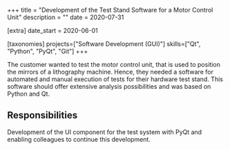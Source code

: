 +++
title = "Development of the Test Stand Software for a Motor Control Unit"
description = ""
date = 2020-07-31

[extra]
date_start = 2020-06-01

[taxonomies]
projects=["Software Development (GUI)"]
skills=["Qt", "Python", "PyQt", "Git"]
+++

The customer wanted to test the motor control unit, that is used to
position the mirrors of a lithography machine. Hence, they needed
a software for automated and manual execution of tests for their
hardware test stand. This software should offer extensive analysis
possibilities and was based on Python and Qt.

## Responsibilities
Development of the UI component for the test system
with PyQt and enabling colleagues to continue this development.